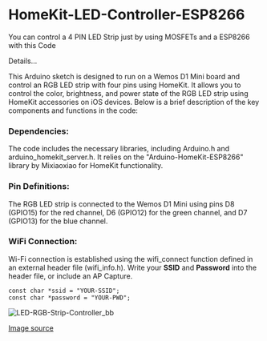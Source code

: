 # HomeKit-LED-Controller-ESP8266
You can control a 4 PIN LED Strip just by using MOSFETs and a ESP8266 with this Code

Details...

This Arduino sketch is designed to run on a Wemos D1 Mini board and control an RGB LED strip with four pins using HomeKit. It allows you to control the color, brightness, and power state of the RGB LED strip using HomeKit accessories on iOS devices. Below is a brief description of the key components and functions in the code:

### Dependencies:
The code includes the necessary libraries, including Arduino.h and arduino_homekit_server.h.
It relies on the "Arduino-HomeKit-ESP8266" library by Mixiaoxiao for HomeKit functionality.
### Pin Definitions:
The RGB LED strip is connected to the Wemos D1 Mini using pins D8 (GPIO15) for the red channel, D6 (GPIO12) for the green channel, and D7 (GPIO13) for the blue channel.
### WiFi Connection:
Wi-Fi connection is established using the wifi_connect function defined in an external header file (wifi_info.h).
Write your **SSID** and **Password** into the header file, or include an AP Capture.
```
const char *ssid = "YOUR-SSID";
const char *password = "YOUR-PWD";
```

![LED-RGB-Strip-Controller_bb](https://github.com/TheDevNino/HomeKit-LED-Controller-ESP8266/assets/44969214/a1029a23-b1d5-4ddf-b17e-5fd42e08c151)

[Image source](https://www.ghost7.com/build-a-homekit-enabled-wifi-led-strip/)

